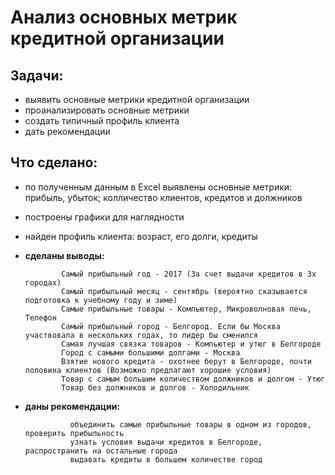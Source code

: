 # Анализ основных метрик кредитной организации

## Задачи:
  - выявить основные метрики кредитной организации
  - проанализировать основные метрики
  - создать типичный профиль клиента
  - дать рекомендации
  
  ## Что сделано:
  - по полученным данным в Excel выявлены основные метрики:
          прибыль, убыток; колличество клиентов, кредитов и должников
  - построены графики для наглядности
  - найден профиль клиента:
          возраст, его долги, кредиты
  - **сделаны выводы:**
  
                Самый прибыльный год - 2017 (За счет выдачи кредитов в 3х городах)
                Самый прибыльный месяц - сентябрь (вероятно сказывается подготовка к учебному году и зиме)
                Самые прибыльные товары - Компьютер, Микроволновая печь, Телефон
                Самый прибыльный город - Белгород. Если бы Москва участвовала в нескольких годах, то лидер бы сменился
                Самая лучшая связка товаров - Компьютер и утюг в Белгороде
                Город с самыми большими долгами - Москва
                Взятие нового кредита - охотнее берут в Белгороде, почти половина клиентов (Возможно предлагают хорошие условия)
                Товар с самым большим количеством должников и долгом - Утюг 
                Товар без должников и долгов - Холодильник
                
- **даны рекомендации:**

                объединить самые прибыльные товары в одном из городов, проверить прибыльность
                узнать условия выдачи кредитов в Белгороде, распространить на остальные города
                выдавать кредиты в большем количестве город
                
